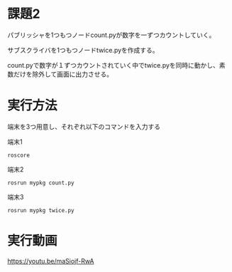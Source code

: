 # 課題2
パブリッシャを1つもつノードcount.pyが数字を一ずつカウントしていく。

サブスクライバを1つもつノードtwice.pyを作成する。

count.pyで数字が１ずつカウントされていく中でtwice.pyを同時に動かし、素数だけを除外して画面に出力させる。


# 実行方法
端末を3つ用意し、それぞれ以下のコマンドを入力する

端末1

    roscore

端末2

    rosrun mypkg count.py    

端末3

    rosrun mypkg twice.py
    

# 実行動画

https://youtu.be/maSiojf-RwA
